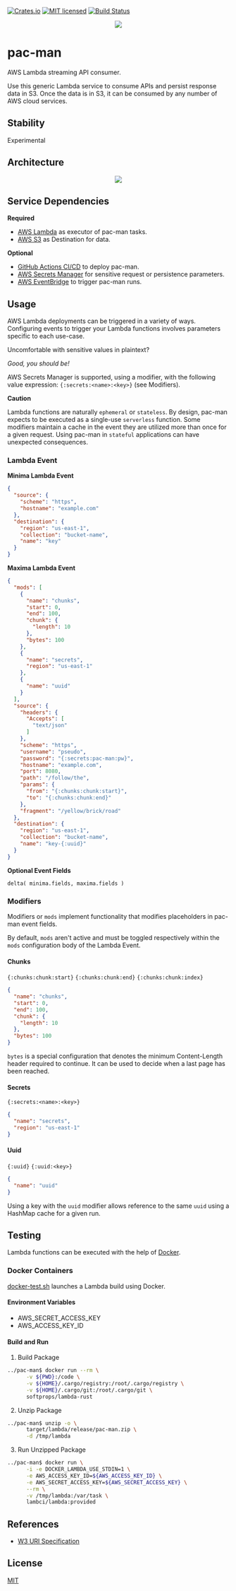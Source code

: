[![Crates.io](https://img.shields.io/crates/v/pac-man.svg)](https://crates.io/crates/pac-man)
[![MIT licensed](https://img.shields.io/badge/license-MIT-blue.svg)](https://github.com/gregl83/pac-man/blob/master/LICENSE)
[![Build Status](https://github.com/gregl83/pac-man/workflows/CI/badge.svg?branch=main)](https://github.com/gregl83/pac-man/actions?query=workflow%3ACI+branch%3Amain)

<p align="center"><img src="/assets/pac-man.png" /></p>

# pac-man

AWS Lambda streaming API consumer.

Use this generic Lambda service to consume APIs and persist response data in S3. Once the data is in S3, it can be consumed by any number of AWS cloud services.

## Stability

Experimental

## Architecture

<p align="center"><img src="/assets/pac-man-components.png" /></p>

## Service Dependencies

**Required**

- [AWS Lambda](https://aws.amazon.com/lambda/) as executor of pac-man tasks.
- [AWS S3](https://aws.amazon.com/s3/) as Destination for data.

**Optional**

- [GitHub Actions CI/CD](https://github.com/features/actions) to deploy pac-man.
- [AWS Secrets Manager](https://aws.amazon.com/secrets-managser/) for sensitive request or persistence parameters.
- [AWS EventBridge](https://aws.amazon.com/eventbridge/) to trigger pac-man runs.

## Usage

AWS Lambda deployments can be triggered in a variety of ways. Configuring events to trigger your Lambda functions involves parameters specific to each use-case.

Uncomfortable with sensitive values in plaintext?

*Good, you should be!*

AWS Secrets Manager is supported, using a modifier, with the following value expression: `{:secrets:<name>:<key>}` (see Modifiers).

**Caution**

Lambda functions are naturally `ephemeral` or `stateless`. By design, pac-man expects to be executed as a single-use `serverless` function. Some modifiers maintain a cache in the event they are utilized more than once for a given request. Using pac-man in `stateful` applications can have unexpected consequences.

### Lambda Event

**Minima Lambda Event**

```json
{
  "source": {
    "scheme": "https",
    "hostname": "example.com"
  },
  "destination": {
    "region": "us-east-1",
    "collection": "bucket-name",
    "name": "key"
  }
}
```

**Maxima Lambda Event**

```json
{
  "mods": [
    {
      "name": "chunks",
      "start": 0,
      "end": 100,
      "chunk": {
        "length": 10      
      },
      "bytes": 100
    },
    {
      "name": "secrets",
      "region": "us-east-1"
    },
    {
      "name": "uuid"    
    }
  ],
  "source": {
    "headers": {
      "Accepts": [
        "text/json"
      ]
    },
    "scheme": "https",
    "username": "pseudo",
    "password": "{:secrets:pac-man:pw}",
    "hostname": "example.com",
    "port": 8080,
    "path": "/follow/the",
    "params": {
      "from": "{:chunks:chunk:start}",
      "to": "{:chunks:chunk:end}"    
    },
    "fragment": "/yellow/brick/road"
  },
  "destination": {
    "region": "us-east-1",
    "collection": "bucket-name",
    "name": "key-{:uuid}"
  }
}
```

**Optional Event Fields**

`delta( minima.fields, maxima.fields )`

### Modifiers

Modifiers or `mods` implement functionality that modifies placeholders in pac-man event fields.

By default, `mods` aren't active and must be toggled respectively within the `mods` configuration body of the Lambda Event.

#### Chunks

`{:chunks:chunk:start}`
`{:chunks:chunk:end}`
`{:chunks:chunk:index}`
```json
{
  "name": "chunks",
  "start": 0,
  "end": 100,
  "chunk": {
    "length": 10      
  },
  "bytes": 100
}
```

`bytes` is a special configuration that denotes the minimum Content-Length header required to continue. It can be used to decide when a last page has been reached.

#### Secrets

`{:secrets:<name>:<key>}`
```json
{
  "name": "secrets",
  "region": "us-east-1"
}
```

#### Uuid

`{:uuid}`
`{:uuid:<key>}`
```json
{
  "name": "uuid"
}
```

Using a key with the `uuid` modifier allows reference to the same `uuid` using a HashMap cache for a given run.

## Testing

Lambda functions can be executed with the help of [Docker](https://github.com/awslabs/aws-lambda-rust-runtime#docker).

### Docker Containers

[docker-test.sh](/docker-test.sh) launches a Lambda build using Docker.

#### Environment Variables

- AWS_SECRET_ACCESS_KEY
- AWS_ACCESS_KEY_ID

#### Build and Run

1. Build Package

```bash
../pac-man$ docker run --rm \
      -v ${PWD}:/code \
      -v ${HOME}/.cargo/registry:/root/.cargo/registry \
      -v ${HOME}/.cargo/git:/root/.cargo/git \
      softprops/lambda-rust
```

2. Unzip Package

```bash
../pac-man$ unzip -o \
      target/lambda/release/pac-man.zip \
      -d /tmp/lambda
```

3. Run Unzipped Package
```bash
../pac-man$ docker run \
      -i -e DOCKER_LAMBDA_USE_STDIN=1 \
      -e AWS_ACCESS_KEY_ID=${AWS_ACCESS_KEY_ID} \
      -e AWS_SECRET_ACCESS_KEY=${AWS_SECRET_ACCESS_KEY} \
      --rm \
      -v /tmp/lambda:/var/task \
      lambci/lambda:provided
```

## References

- [W3 URI Specification](https://www.w3.org/Addressing/URL/uri-spec.html)

## License

[MIT](LICENSE)
